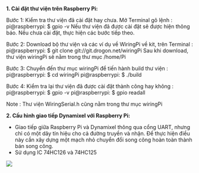 **1. Cài đặt thư viện trên Raspberry Pi:**

Bước 1: Kiểm tra thư viện đã cài đặt hay chưa. Mở Terminal gõ lệnh :
pi@raspberrypi:	$ gpio -v
Nếu thư viện đã được cài đặt sẽ được hiện thông báo. Nếu chưa cài đặt, thực hiện các bước tiếp theo.

Bước 2: Download bộ thư viện và các ví dụ về WiringPi về kit, trên Terminal :
pi@raspberrypi:	$ git clone git://git.drogon.net/wiringPi
Sau khi download, thư viện wiringPi sẽ nằm trong thư mục /home/Pi

Bước 3: Chuyển đến thư mục wiringPi để tiến hành build thư viện :
pi@raspberrypi:	$ cd wiringPi
pi@raspberrypi:	$ ./build

Bước 4: Kiểm tra lại thư viện đã được cài đặt thành công hay không :
pi@raspberrypi:	$ gpio -v
pi@raspberrypi:	$ gpio readall

Note : Thư viện WiringSerial.h cũng nằm trong thư mục wiringPi

**2. Cấu hình giao tiếp Dynamixel với Raspberry Pi:**
- Giao tiếp giữa Raspberry Pi và Dynamixel thông qua cổng UART, nhưng chỉ có một dây tín hiệu cho cả đường truyền và nhận.
Để thực hiện điều này cần xây dựng một mạch nhỏ chuyển đổi song công hoàn toàn thành bán song công.
- Sử dụng IC 74HC126 và 74HC125
<img src="https://i.imgur.com/7RktWcv.jpg">